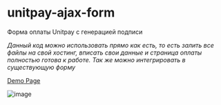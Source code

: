 # unitpay-ajax-form
 Форма оплаты Unitpay с генерацией подписи


*Данный код можно использовать прямо как есть, то есть залить все файлы на свой хостинг,  вписать свои данные и страница оплаты полностью готова к работе. Так же можно интегрировать в существующую форму*

[Demo Page](http://unitpay-example.get-web.site/)

![image](https://github.com/get-web/Examples/blob/main/unitpay-ajax-form/unitpay-ajax-form.gif)
